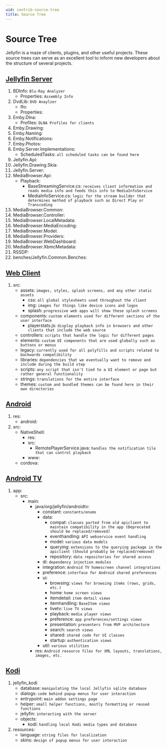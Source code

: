 ```yaml
---
uid: contrib-source-tree
title: Source Tree
---
```


# Source Tree

Jellyfin is a maze of clients, plugins, and other useful projects. These source trees can serve as an excellent tool to inform new developers about the structure of several projects.

## [Jellyfin Server](https://github.com/jellyfin/jellyfin)

01. BDInfo: `Blu-Ray Analyzer`
    - Properties: `Assembly Info`
02. DvdLib: `DVD Anaylzer`
    - Ifo:
    - Properties:
03. Emby.Dlna:
    - Profiles: `DLNA Profiles for clients`
04. Emby.Drawing:
05. Emby.Naming:
06. Emby.Notifications:
07. Emby.Photos:
08. Emby.Server.Implementations:
    - ScheduledTasks: `all scheduled tasks can be found here`
09. Jellyfin.Api:
10. Jellyfin.Drawing.Skia:
11. Jellyfin.Server:
12. MediaBrowser.Api:
    - Playback:
      - BaseStreamingService.cs: `receives client information and reads media info and feeds this info to MediaInfoService`
      - MediaInfoService.cs: `logic for the stream builder that determines method of playback such as Direct Play or Transcoding`
13. MediaBrowser.Common:
14. MediaBrowser.Controller:
15. MediaBrowser.LocalMetadata:
16. MediaBrowser.MediaEncoding:
17. MediaBrowser.Model:
18. MediaBrowser.Providers:
19. MediaBrowser.WebDashboard:
20. MediaBrowser.XbmcMetadata:
21. RSSDP:
22. benches/Jellyfin.Common.Benches:

## [Web Client](https://github.com/jellyfin/jellyfin-web)

1. src:
    - assets: `images, styles, splash screens, and any other static assets`
        - css: `all global stylesheets used throughout the client`
        - img: `images for things like device icons and logos`
        - splash: `progressive web apps will show these splash screens`
    - components: `custom elements used for different sections of the user interface`
        - playerstats.js: `display playback info in browsers and other clients that include the web source`
    - controllers: `scripts that handle the logic for different pages`
    - elements: `custom UI components that are used globally such as buttons or menus`
    - legacy: `currently used for all polyfills and scripts related to backwards compatibility`
    - libraries: `dependencies that we eventually want to remove and include during the build step`
    - scripts: `any script that isn't tied to a UI element or page but rather general functionality`
    - strings: `translations for the entire interface`
    - themes: `custom and bundled themes can be found here in their own directories`

## [Android](https://github.com/jellyfin/jellyfin-android)

1. res:
   - android:
2. src:
   - NativeShell:
     - res:
     - src:
       - RemotePlayerService.java: `handles the notification tile that can control playback`
     - www:
   - cordova:

## [Android TV](https://github.com/jellyfin/jellyfin-androidtv)

1. app:
   - src:
     - main:
       - java/org/jellyfin/androidtv:
         - constant: `constants/enums`
         - data:
           - compat: `classes ported from old apiclient to maintain compatibility in the app (Deprecated should be replaced/removed)`
           - eventhandling: `API webservice event handling`
           - model: `various data models`
           - querying: `extensions to the querying package in the apiclient (Should probably be replaced/removed)`
           - repository: `data repositories for shared access`
         - di: `dependency injection modules`
         - integration: `Android TV homescreen channel integrations`
         - preference: `interface for Android shared preferences`
         - ui:
           - browsing: `views for browsing items (rows, grids, etc.)`
           - home: `home screen views`
           - itemdetail: `item detail views`
           - itemhandling: `BaseItem views`
           - livetv: `live TV views`
           - playback: `media player views`
           - preference: `app preferences/settings views`
           - presentation: `presenters from MVP architecture`
           - search: `search views`
           - shared: `shared code for UI classes`
           - startup: `authentication views`
         - util: `various utilities`
       - res: `Android resource files for XML layouts, translations, images, etc.`

## [Kodi](https://github.com/jellyfin/jellyfin-kodi)

1. jellyfin_kodi
   - database: `manipulating the local Jellyfin sqlite database`
   - dialogs: `code behind popup menus for user interaction`
   - entrypoint: `main addon settings page`
   - helper: `small helper functions, mostly formatting or reused functions`
   - jellyfin: `interacting with the server`
   - objects:
     - kodi: `handling local Kodi media types and database`
2. resources:
   - language: `string files for localization`
   - skins: `design of popup menus for user interaction`
